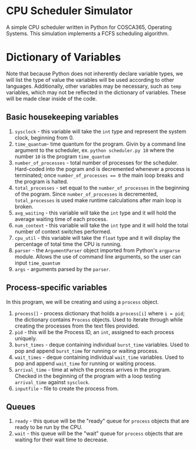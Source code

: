# CPU Scheduler Simulator

A simple CPU scheduler written in Python for COSCA365, Operating Systems.  This simulation implements a FCFS scheduling algorithm.

# Dictionary of Variables

Note that because Python does not inherently declare variable types, we will list the type of value the variables will be used according to other languages. Additionally, other variables may be necessary, such as `temp` variables, which may not be reflected in the dictionary of variables. These will be made clear inside of the code.

## Basic housekeeping variables
1. `sysclock` - this variable will take the `int` type and represent the system clock, beginning from 0.
2. `time_quantum`- time quantum for the program. Givin by a command line argument to the scheduler, ex. `python scheduler.py 10` where the number `10` is the program `time_quantum`
3. `number_of_processes` - total number of processes for the scheduler.  Hard-coded into the pogram and is decremented whenever a process is terminated; once `number_of_processes == 0` the main loop breaks and the program is halted.
4. `total_processes` - set equal to the `number_of_processes` in the beginning of the pogram.  Since `number_of_processes` is decremented, `total_processes` is used make runtime calculations after main loop is broken.
5. `avg_waiting` - this variable will take the `int` type and it will hold the average waiting time of each process.
6. `num_context` - this variable will take the `int` type and it will hold the total number of context switches performed.
7. `cpu_util` - this variable will take the `float` type and it will display the percentage of total time the CPU is running.
8. `parser` - the `ArgumentParser` object imported from Python's `argparse` module. Allows the use of command line arguments, so the user can input `time_quantum`
9. `args` - arguments parsed by the `parser`.
 
## Process-specific variables
In this program, we will be creating and using a `process` object.

1. `process[]` - process dictionary that holds a `process[i]` where `i = pid`; the dictionary contains `Process` objects. Used to iterate through while creating the processes from the text files provided.
2. `pid` - this will be the Process ID, an `int`, assigned to each process uniquely.
3. `burst_times` - deque containing individual `burst_time` variables. Used to pop and append `burst_time` for running or waiting process.
4. `wait_times` - deque containing individual `wait_time` variables. Used to pop and append `wait_time` for running or waiting process.
5. `arrival_time` - time at which the process arrives in the program.  Checked in the beginning of the program with a loop testing `arrival_time` against `sysclock`.
6. `inputfile` - file to create the process from.

## Queues

1. `ready` - this queue will be the "ready" queue for `process` objects that are ready to be run by the CPU.
2. `wait` - this queue will be the "wait" queue for `process` objects that are waiting for their wait time to decrease.
